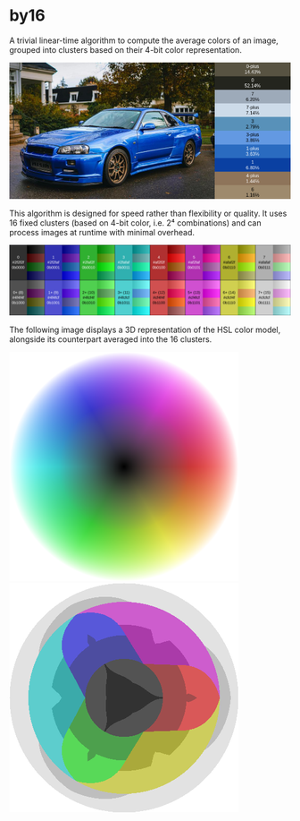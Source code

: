 # by16

A trivial linear-time algorithm to compute the average colors of an image, grouped
into clusters based on their 4-bit color representation.

![example skyline r-34](./media/example-skyline-r-34.png)

This algorithm is designed for speed rather than flexibility or quality. It uses
16 fixed clusters (based on 4-bit color, i.e. 2⁴ combinations) and can process
images at runtime with minimal overhead.

![clusters chart](./media/clusters-chart.svg)

The following image displays a 3D representation of the HSL color model,
alongside its counterpart averaged into the 16 clusters.

![color space](./media/color-space.png)
![color space clusters](./media/color-space-clusters.png)
